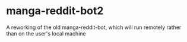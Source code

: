 # manga-reddit-bot2
A reworking of the old manga-reddit-bot, which will run remotely rather than on the user's local machine
